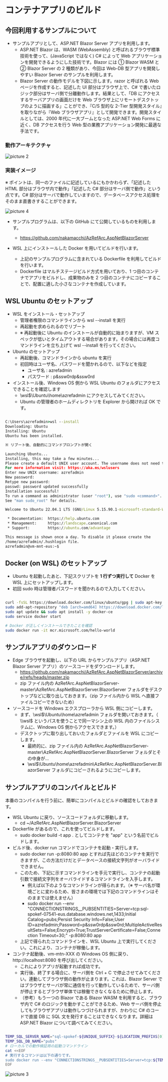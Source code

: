 # コンテナアプリのビルド

## 今回利用するサンプルについて

- サンプルアプリとして、ASP.NET Blazor Server アプリを利用します。
  - ASP.NET Blazor は、WASM (WebAssembly) と呼ばれるブラウザ標準技術を使って、(JavaScript ではなく) C# によって Web アプリケーションを開発できるようにした技術です。Blazor には ① Blazor WASM と ② Blazor Server の 2 種類があり、今回は Web-DB 型アプリを開発しやすい Blazor Server のサンプルを利用します。
  - Blazor Server の動作モデルを下図に示します。razor と呼ばれる Web ページを作成すると、記述した UI 部分はブラウザ上で、C# で書いたロジック部分はサーバ側で分離動作します。結果として、「DB にアクセスするサーバアプリの画面だけを Web ブラウザ上にリモートデスクトップのように描画する」ことができ、『C/S 型的な 2-Tier 型開発スタイル』を取りながら『Web ブラウザアプリ』として開発できます。開発スタイルとしては、2000 年代に一大ブームとなった ASP.NET Web Forms に近く、DB アクセスを行う Web 型の業務アプリケーション開発に最適な手法です。

### 動作アーキテクチャ

![picture 2](./images/7e0b860824e253c344e2b21be8c70835f84e40b9a6e9b0b7c961791398ace587.png)  

### 実装イメージ

※ ポイントは、同一のファイルに記述しているにもかかわらず、「記述した HTML 部分はブラウザ内で動作」「記述した C# 部分はサーバ側で動作」という点です。C# 部分はサーバで動作していますので、データベースアクセス処理をそのまま直書きすることができます。

![picture 4](./images/dfd7f5d64712ffaedc46d32ed5392e12d455d8475187e3773de70208b84d83b1.png)  

- サンプルプログラムは、以下の GitHub にて公開しているものを利用します。
  - https://github.com/nakamacchi/AzRefArc.AspNetBlazorServer

- WSL 上にインストールした Docker を用いてビルドを行います。
  - 上記のサンプルプログラムに含まれている Dockerfile を利用してビルドを行います。
  - Dockerfile はマルチステージビルド方式を用いており、1 つ目のコンテナでアプリをビルドし、成果物のみを 2 つ目のコンテナにコピーすることで、配置に適した小さなコンテナを作成しています。

## WSL Ubuntu のセットアップ

- WSL をインストール・セットアップ
  - 管理者権限のコマンドラインから wsl --install を実行
  - 再起動を求められるのでリブート
  - ※ 再起動後に Ubuntu のインストールが自動的に始まりますが、VM スペックが低いとタイムアウトする場合があります。その場合には再度コマンドラインを立ち上げて wsl --install を行ってください。
- Ubuntu のセットアップ
  - 再起動後、コマンドラインから ubuntu を実行
  - 初回時はユーザ名、パスワードを聞かれるので、以下などを指定
    - ユーザ名 : azrefadmin
    - パスワード : p&ssw0rdp&ssw0rd
- インストール後、Windows OS 側から WSL Ubuntu のフォルダにアクセスできることを確認します
  - \\wsl$\Ubuntu\home\azrefadmin にアクセスしてみてください。
  - Ubuntu の管理者のホームディレクトリを Explorer から開ければ OK です。

```cmd

C:\Users\azrefadmin>wsl --install
Downloading: Ubuntu
Installing: Ubuntu
Ubuntu has been installed.

※ リブート後、自動的にコマンドプロンプトが開く

Launching Ubuntu...
Installing, this may take a few minutes...
Please create a default UNIX user account. The username does not need to match your Windows username.
For more information visit: https://aka.ms/wslusers
Enter new UNIX username: azrefadmin
New password:
Retype new password:
passwd: password updated successfully
Installation successful!
To run a command as administrator (user "root"), use "sudo <command>".
See "man sudo_root" for details.

Welcome to Ubuntu 22.04.1 LTS (GNU/Linux 5.15.90.1-microsoft-standard-WSL2 x86_64)

 * Documentation:  https://help.ubuntu.com
 * Management:     https://landscape.canonical.com
 * Support:        https://ubuntu.com/advantage

This message is shown once a day. To disable it please create the
/home/azrefadmin/.hushlogin file.
azrefadmin@vm-mnt-eus:~$

```

## Docker (on WSL) のセットアップ

- Ubuntu を起動したあと、下記スクリプトを **1 行ずつ実行して** Docker を WSL 上にセットアップします。
- 初回 sudo 時は管理者パスワードを聞かれるので入力してください。

```bash

curl -fsSL https://download.docker.com/linux/ubuntu/gpg | sudo apt-key add -
sudo add-apt-repository "deb [arch=amd64] https://download.docker.com/linux/ubuntu focal stable"
sudo apt update && sudo apt install -y docker-ce
sudo service docker start

# Docker が正しくインストールできたことを確認
sudo docker run -it mcr.microsoft.com/hello-world

```

## サンプルアプリのダウンロード

- Edge ブラウザを起動し、以下の URL からサンプルアプリ（ASP.NET Blazor Server アプリ）のソースコードをダウンロードします。
  - https://github.com/nakamacchi/AzRefArc.AspNetBlazorServer/archive/refs/heads/master.zip
  - zip ファイル内の AzRefArc.AspNetBlazorServer-master\AzRefArc.AspNetBlazorServer.BlazorServer フォルダをデスクトップなどに取り出しておきます。（zip ファイル内から WSL へ直接ファイルコピーできないため）
- ソースコードを Windows エクスプローラから WSL 側にコピーします。
  - まず、\\wsl$\Ubuntu\home\azrefadmin フォルダを開いておきます。（ \\wsl$ というパスを使うことで同一マシン上の WSL 内のファイルシステムに、Windows OS 側からアクセスできます。）
  - デスクトップに取り出しておいたフォルダとファイルを WSL にコピーします。
    - 最終的に、zip ファイル内の AzRefArc.AspNetBlazorServer-master\AzRefArc.AspNetBlazorServer.BlazorServer フォルダとその中身が...
    - \\wsl$\Ubuntu\home\azrefadmin\AzRefArc.AspNetBlazorServer.BlazorServer フォルダにコピーされるようにコピーします。

## サンプルアプリのコンパイルとビルド

本番のコンパイルを行う前に、簡単にコンパイルとビルドの確認をしておきます。

- WSL Ubuntu に戻り、ソースコードフォルダに移動します。
  - cd ~/AzRefArc.AspNetBlazorServer.BlazorServer
- Dockerfile があるので、これを使ってビルドします。
  - sudo docker build -t app . としてコンテナを "app" という名前でビルドします。
- ビルド後、docker run コマンドでコンテナを起動・実行します。
  - sudo docker run -p:8080:80 app とすれば先ほどのコンテナを実行できますが、この方法だけだとデータベースの接続文字列がオーバライドできません。
  - このため、下記に示すコマンドラインを手元で実行し、コンテナの起動引数で接続文字列をオーバライドするコマンドラインを入手します。
    - 例えば以下のようなコマンドラインが得られます。（※ サーバ名が環境ごとに変わるため、皆さまの環境では下記のコマンドラインはそのままでは使えません）
    - sudo docker run --env "CONNECTIONSTRINGS__PUBSENTITIES=Server=tcp:sql-spokef-07541-eus.database.windows.net,1433;Initial Catalog=pubs;Persist Security Info=False;User ID=azrefadmin;Password=p&ssw0rdp&ssw0rd;MultipleActiveResultSets=False;Encrypt=True;TrustServerCertificate=False;Connection Timeout=30;" -p:8080:80 app
  - 上記で得られたコマンドラインを、WSL Ubuntu 上で実行してください。これにより、コンテナが稼働します。
- コンテナ起動後、vm-mtn-XXX の Windows OS 側に戻り、http://localhost:8080 を呼び出してください。
  - これによりアプリが起動すれば成功です。
  - 実行後、終了する場合に、サーバ側を Ctrl + C で停止させてみてください。連動してブラウザ側の動作が止まります。これは、Blazor Server ではブラウザとサーバが常に通信を行って動作しているためで、サーバ側が停止するとブラウザ単体では稼働できなくなるために停止します。
  - （参考）もう一つの Blazor である Blazor WASM を利用すると、ブラウザ内で C# のロジックを動かすことができるため、Web サーバ側を停止してもブラウザアプリは動作しつづけられますが、かわりに C# のコードで直接 DB に SQL 文を発行することはできなくなります。詳細は ASP.NET Blazor について調べてみてください。

```bash

TEMP_SQL_SERVER_NAME="sql-spokef-${UNIQUE_SUFFIX}-${LOCATION_PREFIXS[0]}"
TEMP_SQL_DB_NAME="pubs"
# ローカルでの動作検証用の起動コマンドライン
cat <<EOF
# 実行するコマンドは以下の通りです。
sudo docker run --env "CONNECTIONSTRINGS__PUBSENTITIES=Server=tcp:${TEMP_SQL_SERVER_NAME}.database.windows.net,1433;Initial Catalog=pubs;Persist Security Info=False;User ID=${ADMIN_USERNAME};Password=${ADMIN_PASSWORD};MultipleActiveResultSets=False;Encrypt=True;TrustServerCertificate=False;Connection Timeout=30;" -p:8080:80 app
EOF

```

![picture 3](./images/7fd322bf4902eee8da26a7b0ba59b7c1988cdd853c04df56bb2321166c4ff249.png)  
